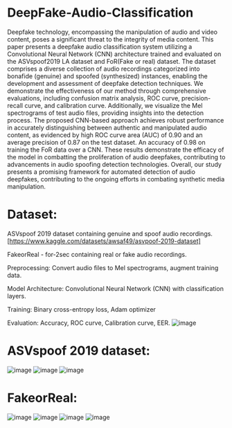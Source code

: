 # DeepFake-Audio-Classification
Deepfake technology, encompassing the manipulation of audio and video content, poses a significant threat to the integrity of media content. This paper presents a deepfake audio classification system utilizing a Convolutional Neural Network (CNN) architecture trained and evaluated on the ASVspoof2019 LA dataset and FoR(Fake or real) dataset. The dataset comprises a diverse collection of audio recordings categorized into bonafide (genuine) and spoofed (synthesized) instances, enabling the development and assessment of deepfake detection techniques. We demonstrate the effectiveness of our method through comprehensive evaluations, including confusion matrix analysis, ROC curve, precision-recall curve, and calibration curve. Additionally, we visualize the Mel spectrograms of test audio files, providing insights into the detection process. The proposed CNN-based approach achieves robust performance in accurately distinguishing between authentic and manipulated audio content, as evidenced by high ROC curve area (AUC) of 0.90 and an average precision of 0.87 on the test dataset. An accuracy of 0.98 on training the FoR data over a CNN. These results demonstrate the efficacy of the model in combatting the proliferation of audio deepfakes, contributing to advancements in audio spoofing detection technologies. Overall, our study presents a promising framework for automated detection of audio deepfakes, contributing to the ongoing efforts in combating synthetic media manipulation.
# Dataset: 
ASVspoof 2019 dataset containing genuine and spoof audio recordings. [https://www.kaggle.com/datasets/awsaf49/asvpoof-2019-dataset]

FakeorReal - for-2sec containing real or fake audio recordings.

Preprocessing: Convert audio files to Mel spectrograms, augment training data.

Model Architecture: Convolutional Neural Network (CNN) with classification layers.

Training: Binary cross-entropy loss, Adam optimizer

Evaluation: Accuracy, ROC curve, Calibration curve, EER.
![image](https://github.com/YashaGajula/DeepFake-Audio-Classification/assets/170789442/fcd8d155-6454-404e-a28c-af2cc29670d1)

# ASVspoof 2019 dataset:
![image](https://github.com/YashaGajula/DeepFake-Audio-Classification/assets/170789442/fa2ad466-25af-4af6-9dc4-47ed8d749a5f)
![image](https://github.com/YashaGajula/DeepFake-Audio-Classification/assets/170789442/c78ab50a-aab8-4637-a18b-a781ac726970)
![image](https://github.com/YashaGajula/DeepFake-Audio-Classification/assets/170789442/79908df3-8939-4e26-8151-7a64c7e34413)
# FakeorReal:
![image](https://github.com/YashaGajula/DeepFake-Audio-Classification/assets/170789442/f1d6984f-4a39-416e-9df4-d139157d82f4)
![image](https://github.com/YashaGajula/DeepFake-Audio-Classification/assets/170789442/81810efb-a285-4878-8108-3e2a60ff5700)
![image](https://github.com/YashaGajula/DeepFake-Audio-Classification/assets/170789442/5efc2b03-09bb-40b0-92ba-e66ab394e8f4)
![image](https://github.com/YashaGajula/DeepFake-Audio-Classification/assets/170789442/11b9dc81-ed67-4b99-8e13-74a9226e67b1)



